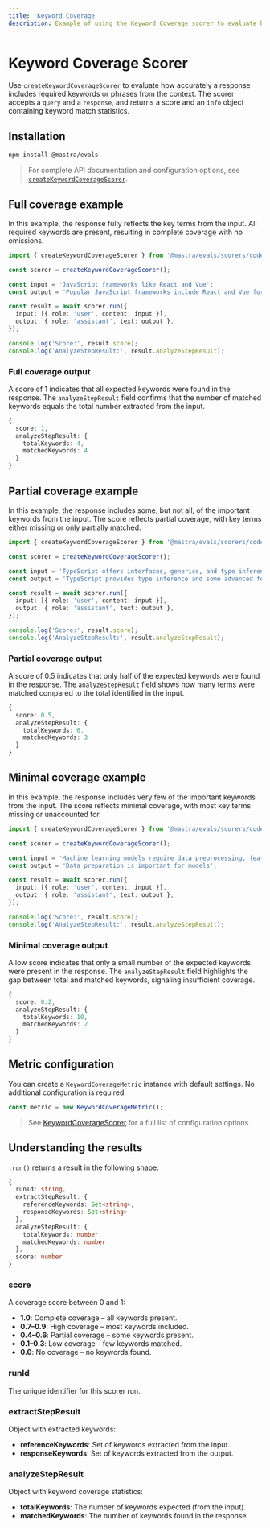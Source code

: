 ```yaml
---
title: 'Keyword Coverage '
description: Example of using the Keyword Coverage scorer to evaluate how well responses cover important keywords from input text.
---
```


# Keyword Coverage Scorer

Use `createKeywordCoverageScorer` to evaluate how accurately a response includes required keywords or phrases from the context. The scorer accepts a `query` and a `response`, and returns a score and an `info` object containing keyword match statistics.

## Installation

```bash copy
npm install @mastra/evals
```

> For complete API documentation and configuration options, see [`createKeywordCoverageScorer`](/docs/reference/scorers/keyword-coverage).

## Full coverage example

In this example, the response fully reflects the key terms from the input. All required keywords are present, resulting in complete coverage with no omissions.

```typescript filename="src/example-full-keyword-coverage.ts" showLineNumbers copy
import { createKeywordCoverageScorer } from '@mastra/evals/scorers/code';

const scorer = createKeywordCoverageScorer();

const input = 'JavaScript frameworks like React and Vue';
const output = 'Popular JavaScript frameworks include React and Vue for web development';

const result = await scorer.run({
  input: [{ role: 'user', content: input }],
  output: { role: 'assistant', text: output },
});

console.log('Score:', result.score);
console.log('AnalyzeStepResult:', result.analyzeStepResult);
```

### Full coverage output

A score of 1 indicates that all expected keywords were found in the response. The `analyzeStepResult` field confirms that the number of matched keywords equals the total number extracted from the input.

```typescript
{
  score: 1,
  analyzeStepResult: {
    totalKeywords: 4,
    matchedKeywords: 4
  }
}
```

## Partial coverage example

In this example, the response includes some, but not all, of the important keywords from the input. The score reflects partial coverage, with key terms either missing or only partially matched.

```typescript filename="src/example-partial-keyword-coverage.ts" showLineNumbers copy
import { createKeywordCoverageScorer } from '@mastra/evals/scorers/code';

const scorer = createKeywordCoverageScorer();

const input = 'TypeScript offers interfaces, generics, and type inference';
const output = 'TypeScript provides type inference and some advanced features';

const result = await scorer.run({
  input: [{ role: 'user', content: input }],
  output: { role: 'assistant', text: output },
});

console.log('Score:', result.score);
console.log('AnalyzeStepResult:', result.analyzeStepResult);
```

### Partial coverage output

A score of 0.5 indicates that only half of the expected keywords were found in the response. The `analyzeStepResult` field shows how many terms were matched compared to the total identified in the input.

```typescript
{
  score: 0.5,
  analyzeStepResult: {
    totalKeywords: 6,
    matchedKeywords: 3
  }
}
```

## Minimal coverage example

In this example, the response includes very few of the important keywords from the input. The score reflects minimal coverage, with most key terms missing or unaccounted for.

```typescript filename="src/example-minimal-keyword-coverage.ts" showLineNumbers copy
import { createKeywordCoverageScorer } from '@mastra/evals/scorers/code';

const scorer = createKeywordCoverageScorer();

const input = 'Machine learning models require data preprocessing, feature engineering, and hyperparameter tuning';
const output = 'Data preparation is important for models';

const result = await scorer.run({
  input: [{ role: 'user', content: input }],
  output: { role: 'assistant', text: output },
});

console.log('Score:', result.score);
console.log('AnalyzeStepResult:', result.analyzeStepResult);
```

### Minimal coverage output

A low score indicates that only a small number of the expected keywords were present in the response. The `analyzeStepResult` field highlights the gap between total and matched keywords, signaling insufficient coverage.

```typescript
{
  score: 0.2,
  analyzeStepResult: {
    totalKeywords: 10,
    matchedKeywords: 2
  }
}
```

## Metric configuration

You can create a `KeywordCoverageMetric` instance with default settings. No additional configuration is required.

```typescript
const metric = new KeywordCoverageMetric();
```

> See [KeywordCoverageScorer](/docs/reference/scorers/keyword-coverage) for a full list of configuration options.

## Understanding the results

`.run()` returns a result in the following shape:

```typescript
{
  runId: string,
  extractStepResult: {
    referenceKeywords: Set<string>,
    responseKeywords: Set<string>
  },
  analyzeStepResult: {
    totalKeywords: number,
    matchedKeywords: number
  },
  score: number
}
```

### score

A coverage score between 0 and 1:

- **1.0**: Complete coverage – all keywords present.
- **0.7–0.9**: High coverage – most keywords included.
- **0.4–0.6**: Partial coverage – some keywords present.
- **0.1–0.3**: Low coverage – few keywords matched.
- **0.0**: No coverage – no keywords found.

### runId

The unique identifier for this scorer run.

### extractStepResult

Object with extracted keywords:

- **referenceKeywords**: Set of keywords extracted from the input.
- **responseKeywords**: Set of keywords extracted from the output.

### analyzeStepResult

Object with keyword coverage statistics:

- **totalKeywords**: The number of keywords expected (from the input).
- **matchedKeywords**: The number of keywords found in the response.

<GithubLink
  marginTop='mt-16'
  link="https://github.com/mastra-ai/mastra/blob/main/examples/basics/scorers/keyword-coverage"
/>
